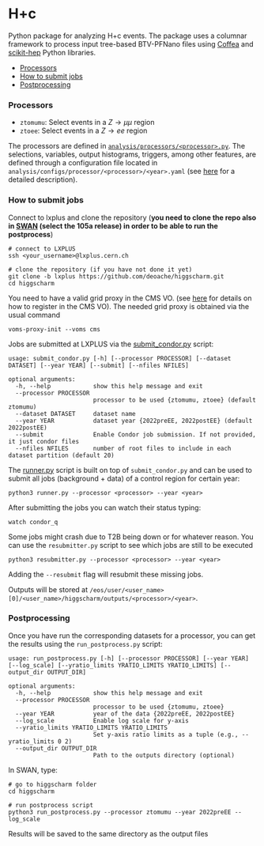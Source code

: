 # H+c

Python package for analyzing H+c events. The package uses a columnar framework to process input tree-based BTV-PFNano files using [Coffea](https://coffeateam.github.io/coffea/) and [scikit-hep](https://scikit-hep.org) Python libraries.

- [Processors](#Processors)
- [How to submit jobs](#How-to-submit-jobs)
- [Postprocessing](#Postprocessing)

### Processors

* `ztomumu`: Select events in a $Z\rightarrow \mu \mu$ region
* `ztoee`: Select events in a $Z\rightarrow ee$ region

The processors are defined in [`analysis/processors/<processor>.py`](https://github.com/deoache/higgscharm/tree/lxplus/analysis/processors). The selections, variables, output histograms, triggers, among other features, are defined through a configuration file located in `analysis/configs/processor/<processor>/<year>.yaml` (see [here](https://github.com/deoache/higgscharm/blob/lxplus/analysis/configs/README.md) for a detailed description). 


### How to submit jobs

Connect to lxplus and clone the repository (**you need to clone the repo also in [SWAN](https://swan-k8s.cern.ch/hub/spawn) (select the 105a release) in order to be able to run the postprocess**)
```
# connect to LXPLUS
ssh <your_username>@lxplus.cern.ch

# clone the repository (if you have not done it yet)
git clone -b lxplus https://github.com/deoache/higgscharm.git
cd higgscharm
```
You need to have a valid grid proxy in the CMS VO. (see [here](https://twiki.cern.ch/twiki/bin/view/CMSPublic/SWGuideLcgAccess) for details on how to register in the CMS VO). The needed grid proxy is obtained via the usual command
```
voms-proxy-init --voms cms
```
Jobs are submitted at LXPLUS via the [submit_condor.py](https://github.com/deoache/higgscharm/blob/lxplus/submit_condor.py) script:
```
usage: submit_condor.py [-h] [--processor PROCESSOR] [--dataset DATASET] [--year YEAR] [--submit] [--nfiles NFILES]

optional arguments:
  -h, --help            show this help message and exit
  --processor PROCESSOR
                        processor to be used {ztomumu, ztoee} (default ztomumu)
  --dataset DATASET     dataset name
  --year YEAR           dataset year {2022preEE, 2022postEE} (default 2022postEE)
  --submit              Enable Condor job submission. If not provided, it just condor files 
  --nfiles NFILES       number of root files to include in each dataset partition (default 20)
```
The [runner.py](https://github.com/deoache/higgscharm/blob/lxplus/runner.py) script is built on top of `submit_condor.py` and can be used to submit all jobs (background + data) of a control region for certain year: 
```
python3 runner.py --processor <processor> --year <year>
``` 
After submitting the jobs you can watch their status typing:
```
watch condor_q
```
Some jobs might crash due to T2B being down or for whatever reason. You can use the `resubmitter.py` script to see which jobs are still to be executed
```
python3 resubmitter.py --processor <processor> --year <year>
```
Adding the `--resubmit` flag will resubmit these missing jobs.

Outputs will be stored at `/eos/user/<user_name>[0]/<user_name>/higgscharm/outputs/<processor>/<year>`. 

### Postprocessing

Once you have run the corresponding datasets for a processor, you can get the results using the `run_postprocess.py` script:
```
usage: run_postprocess.py [-h] [--processor PROCESSOR] [--year YEAR] [--log_scale] [--yratio_limits YRATIO_LIMITS YRATIO_LIMITS] [--output_dir OUTPUT_DIR]

optional arguments:
  -h, --help            show this help message and exit
  --processor PROCESSOR
                        processor to be used {ztomumu, ztoee}
  --year YEAR           year of the data {2022preEE, 2022postEE}
  --log_scale           Enable log scale for y-axis
  --yratio_limits YRATIO_LIMITS YRATIO_LIMITS
                        Set y-axis ratio limits as a tuple (e.g., --yratio_limits 0 2)
  --output_dir OUTPUT_DIR
                        Path to the outputs directory (optional)
```
In SWAN, type: 
```
# go to higgscharm folder
cd higgscharm

# run postprocess script
python3 run_postprocess.py --processor ztomumu --year 2022preEE --log_scale
``` 
Results will be saved to the same directory as the output files